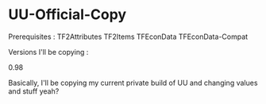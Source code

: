 # UU-Official-Copy

Prerequisites :
TF2Attributes
TF2Items
TFEconData
TFEconData-Compat

Versions I'll be copying :

0.98

Basically, I'll be copying my current private build of UU and changing values and stuff yeah?
